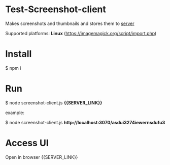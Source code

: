 # Test-Screenshot-client

Makes screenshots and thumbnails and stores them to [server](https://github.com/ivanm376/Test-Screenshot-server)

Supported platforms: **Linux** (https://imagemagick.org/script/import.php)

# Install

$ npm i

# Run

$ node screenshot-client.js **{{SERVER_LINK}}**


example:

$  node screenshot-client.js **http://localhost:3070/asdui3274iewernsdufu3**


# Access UI

Open in browser {{SERVER_LINK}}
